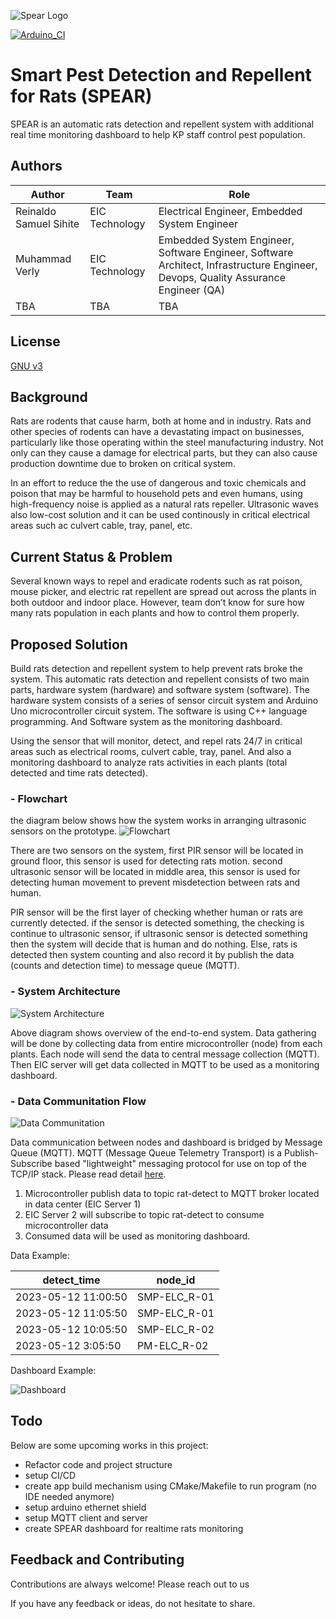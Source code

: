 ![Spear Logo](https://github.com/verlym/rat-detect/blob/main/spear-logo.png)

[![Arduino_CI](https://github.com/verlym/rat-detect/actions/workflows/main.yml/badge.svg?branch=main)](https://github.com/verlym/rat-detect/actions/workflows/main.yml)

# Smart Pest Detection and Repellent for Rats (SPEAR)

SPEAR is an automatic rats detection and repellent system with additional real time monitoring dashboard to help KP staff control pest population.


## Authors

| Author                 | Team           | Role                                                                                                                              |
| ---------------------- | -------------- | --------------------------------------------------------------------------------------------------------------------------------- |
| Reinaldo Samuel Sihite | EIC Technology | Electrical Engineer, Embedded System Engineer                                                                                     |
| Muhammad Verly         | EIC Technology | Embedded System Engineer, Software Engineer, Software Architect, Infrastructure Engineer, Devops, Quality Assurance Engineer (QA) |
| TBA                    | TBA            | TBA                                                                                                                               |

## License

[GNU v3](https://choosealicense.com/licenses/gpl-3.0/)


## Background
Rats are rodents that cause harm, both at home and in industry. Rats and other species of rodents can have a devastating impact on businesses, particularly like those operating within the steel manufacturing industry. Not only can they cause a damage for electrical parts, but they can also cause production downtime due to broken on critical system. 

In an effort to
reduce the the use of dangerous and toxic chemicals and poison that may be harmful to household pets and even humans, using high-frequency noise is applied as a natural rats repeller. Ultrasonic waves also low-cost solution and it can be used continously in critical electrical areas such ac culvert cable, tray, panel, etc.


## Current Status & Problem

Several known ways to
repel and eradicate rodents such as rat poison, mouse picker, and electric rat repellent are spread out across the plants in both outdoor and indoor place. However, team don’t know for sure how many rats population in each plants and how to control them properly.

## Proposed Solution
Build rats detection and repellent system to help prevent rats broke the system. This automatic rats detection and repellent consists of two main parts, hardware system 
(hardware) and software system (software). The hardware system consists of a series of sensor circuit 
system and Arduino Uno microcontroller circuit system. The software is using C++ language 
programming. And Software system as the monitoring dashboard.

Using the sensor that will monitor, detect, and repel rats 24/7 in critical areas such as electrical rooms, culvert cable, tray, panel. And also a monitoring dashboard to analyze rats activities in each plants (total detected and time rats detected).

### - Flowchart
the diagram below shows how the system works in arranging ultrasonic sensors on the prototype.
![Flowchart](https://github.com/verlym/rat-detect/blob/main/drawio-EIC%20Rat%20Detection%20Flowchart.png)

There are two sensors on the system, first PIR sensor will be located in ground floor, this sensor is used for detecting rats motion. second ultrasonic sensor will be located in middle area, this sensor is used for detecting human movement to prevent misdetection between rats and human. 

PIR sensor will be the first layer of checking whether human or rats are currently detected. if the sensor is detected something, the checking is continue to ultrasonic sensor, if ultrasonic sensor is detected something then the system will decide that is human and do nothing. Else, rats is detected then system counting and also record it by publish the data (counts and detection time) to message queue (MQTT).

### - System Architecture
![System Architecture](https://github.com/verlym/rat-detect/blob/main/drawio-EIC%20Rat%20Pest%20Detection%20Architecture.png)

Above diagram shows overview of the end-to-end system. Data gathering will be done by collecting data from entire microcontroller (node) from each plants. Each node will send the data to central message collection (MQTT). Then EIC server will get data collected in MQTT to be used as a monitoring dashboard.

### - Data Communitation Flow
![Data Communitation](https://github.com/verlym/rat-detect/blob/main/drawio-EIC%20Rat%20Pest%20Detection%20Architecture%20Data%20Flow.png)

Data communication between nodes and dashboard is bridged by Message Queue (MQTT). MQTT (Message Queue Telemetry Transport) is a Publish-Subscribe based "lightweight" messaging protocol for use on top of the TCP/IP stack. Please read detail [here](https://mntolia.com/fundamentals-mqtt/).

1. Microcontroller publish data to topic rat-detect to MQTT broker located in data center (EIC Server 1)
2. EIC Server 2 will subscribe to topic rat-detect to consume microcontroller data
3. Consumed data will be used as monitoring dashboard.

Data Example:

detect_time        |	node_id
| ---------------------- | -------------- |
2023-05-12 11:00:50	 | SMP-ELC_R-01
2023-05-12 11:05:50	 | SMP-ELC_R-01
2023-05-12 10:05:50	 | SMP-ELC_R-02
2023-05-12 3:05:50	 | PM-ELC_R-02

Dashboard Example:

![Dashboard](https://github.com/verlym/rat-detect/blob/main/EIC%20Rat%20Pest%20Detection%20Monitoring%20Dashboard%20-%20Example.jpeg)

## Todo

Below are some upcoming works in this project:
* Refactor code and project structure
* setup CI/CD
* create app build mechanism using CMake/Makefile to run program (no IDE needed anymore)
* setup arduino ethernet shield 
* setup MQTT client and server
* create SPEAR dashboard for realtime rats monitoring

## Feedback and Contributing

Contributions are always welcome! Please reach out to us

If you have any feedback or ideas, do not hesitate to share.
